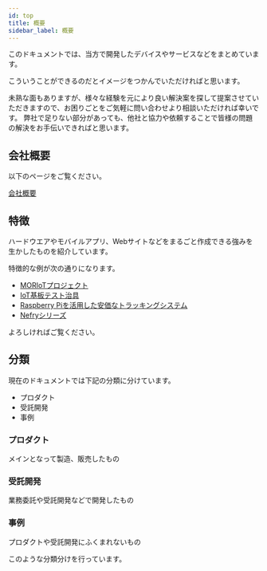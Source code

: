 ```yaml
---
id: top
title: 概要
sidebar_label: 概要
---
```


このドキュメントでは、当方で開発したデバイスやサービスなどをまとめています。

こういうことができるのだとイメージをつかんでいただければと思います。

未熟な面もありますが、様々な経験を元により良い解決案を探して提案させていただきますので、お困りごとをご気軽に問い合わせより相談いただければ幸いです。
弊社で足りない部分があっても、他社と協力や依頼することで皆様の問題の解決をお手伝いできればと思います。

## 会社概要

以下のページをご覧ください。

[会社概要](/about)

## 特徴

ハードウエアやモバイルアプリ、Webサイトなどをまるごと作成できる強みを生かしたものを紹介しています。

特徴的な例が次の通りになります。

- [MORIoTプロジェクト](/docs/moriot)
- [IoT基板テスト治具](/docs/iot_checker)
- [Raspberry Piを活用した安価なトラッキングシステム](/docs/pi_tracking)
- [Nefryシリーズ](/docs/nefry)

よろしければご覧ください。

## 分類

現在のドキュメントでは下記の分類に分けています。

- プロダクト
- 受託開発
- 事例

### プロダクト

メインとなって製造、販売したもの

### 受託開発

業務委託や受託開発などで開発したもの

### 事例

プロダクトや受託開発にふくまれないもの

このような分類分けを行っています。
